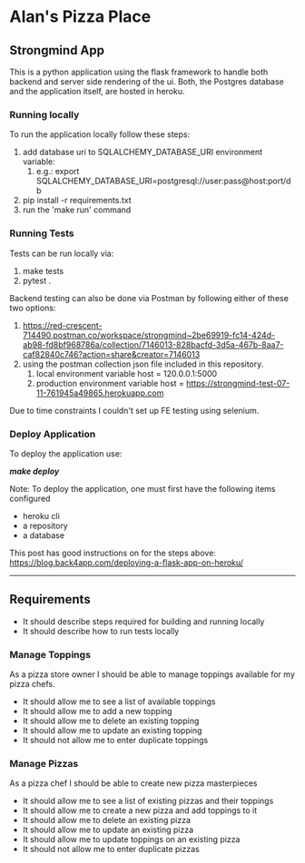 # Alan's Pizza Place
## Strongmind App
This is a python application using the flask framework to handle both backend and server side rendering of the ui. Both, the Postgres database and the application itself, are hosted in heroku.


### Running locally
To run the application locally follow these steps:
1. add database uri to SQLALCHEMY_DATABASE_URI environment variable:
   1. e.g.: export SQLALCHEMY_DATABASE_URI=postgresql://user:pass@host:port/db
2. pip install -r requirements.txt
3. run the 'make run' command

### Running Tests
Tests can be run locally via:
1. make tests
2. pytest .

Backend testing can also be done via Postman by following either of these two options: 
1. https://red-crescent-714490.postman.co/workspace/strongmind~2be69919-fc14-424d-ab98-fd8bf968786a/collection/7146013-828bacfd-3d5a-467b-8aa7-caf82840c746?action=share&creator=7146013
2. using the postman collection json file included in this repository. 
   1. local environment variable host = 120.0.0.1:5000
   2. production environment variable host = https://strongmind-test-07-11-761945a49865.herokuapp.com

Due to time constraints I couldn't set up FE testing using selenium.

### Deploy Application
To deploy the application use:

_**make deploy**_

Note:
To deploy the application, one must first have the following items configured
* heroku cli 
* a repository 
* a database

This post has good instructions on for the steps above: 
https://blog.back4app.com/deploying-a-flask-app-on-heroku/

-----
## Requirements

* It should describe steps required for building and running locally
* It should describe how to run tests locally

### Manage Toppings

As a pizza store owner I should be able to manage toppings available for my pizza chefs.
* It should allow me to see a list of available toppings
* It should allow me to add a new topping
* It should allow me to delete an existing topping
* It should allow me to update an existing topping
* It should not allow me to enter duplicate toppings

### Manage Pizzas

As a pizza chef I should be able to create new pizza masterpieces
* It should allow me to see a list of existing pizzas and their toppings
* It should allow me to create a new pizza and add toppings to it
* It should allow me to delete an existing pizza
* It should allow me to update an existing pizza
* It should allow me to update toppings on an existing pizza
* It should not allow me to enter duplicate pizzas

